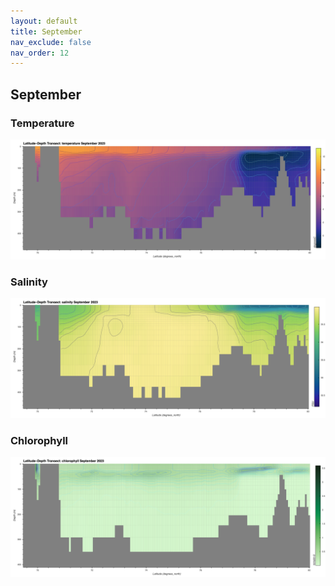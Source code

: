 ```yaml
---
layout: default
title: September
nav_exclude: false
nav_order: 12
---
```


## September

### Temperature
![September Temperature](cmems_mod_arc_phy_anfc_6km_detided_P1M-m/2023/September/thetao.png)

### Salinity
![September Salinity](cmems_mod_arc_phy_anfc_6km_detided_P1M-m/2023/September/so.png)

### Chlorophyll
![September Chlorophyll](cmems_mod_arc_bgc_anfc_ecosmo_P1M-m/2023/September/chl.png)